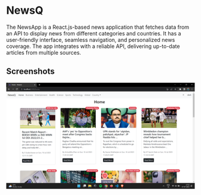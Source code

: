 # NewsQ
The NewsApp is a React.js-based news application that fetches data from an API to display news from different categories and countries. It has a user-friendly interface, seamless navigation, and personalized news coverage. The app integrates with a reliable API, delivering up-to-date articles from multiple sources.

## Screenshots
![image](img/1.png)
